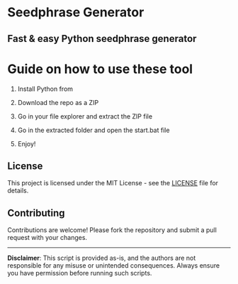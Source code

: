 # Seedphrase Generator         
           
## Fast & easy Python seedphrase generator            
                 
# Guide on how to use these tool              
                
1. Install Python from            
     
2. Download the repo as a ZIP            
       
3. Go in your file explorer and extract the ZIP file       
             
4. Go in the extracted folder and open the start.bat file         
              
5. Enjoy!             
               
## License               
         
This project is licensed under the MIT License - see the [LICENSE](LICENSE) file for details.                    
    
## Contributing      
          
Contributions are welcome! Please fork the repository and submit a pull request with your changes.              
          
---         
           
**Disclaimer**: This script is provided as-is, and the authors are not responsible for any misuse or unintended consequences. Always ensure you have permission before running such scripts.             